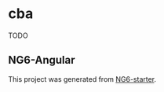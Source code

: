 # cba

TODO

## NG6-Angular
This project was generated from [NG6-starter](https://github.com/angularclass/NG6-starter).